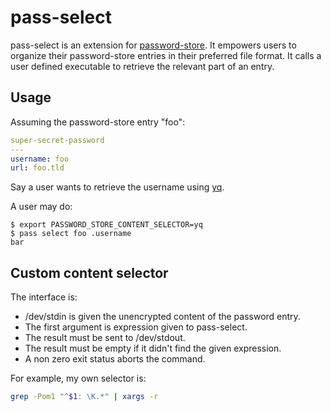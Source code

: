 # pass-select

pass-select is an extension for [password-store].
It empowers users to organize their password-store entries in their preferred file format.
It calls a user defined executable to retrieve the relevant part of an entry.

## Usage

Assuming the password-store entry "foo":
```yaml
super-secret-password
---
username: foo
url: foo.tld
```

Say a user wants to retrieve the username using [yq].

A user may do:
```console
$ export PASSWORD_STORE_CONTENT_SELECTOR=yq
$ pass select foo .username
bar
```

## Custom content selector

The interface is:
- /dev/stdin is given the unencrypted content of the password entry.
- The first argument is expression given to pass-select.
- The result must be sent to /dev/stdout.
- The result must be empty if it didn't find the given expression.
- A non zero exit status aborts the command.

For example, my own selector is:

```bash
grep -Pom1 "^$1: \K.*" | xargs -r
```

[password-store]: https://www.passwordstore.org/
[yq]: https://github.com/mikefarah/yq
